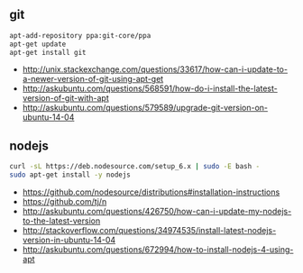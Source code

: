 ## git

```bash
apt-add-repository ppa:git-core/ppa
apt-get update
apt-get install git
```

- http://unix.stackexchange.com/questions/33617/how-can-i-update-to-a-newer-version-of-git-using-apt-get
- http://askubuntu.com/questions/568591/how-do-i-install-the-latest-version-of-git-with-apt
- http://askubuntu.com/questions/579589/upgrade-git-version-on-ubuntu-14-04

## nodejs

```bash
curl -sL https://deb.nodesource.com/setup_6.x | sudo -E bash -
sudo apt-get install -y nodejs
```
- https://github.com/nodesource/distributions#installation-instructions
- https://github.com/tj/n
- http://askubuntu.com/questions/426750/how-can-i-update-my-nodejs-to-the-latest-version
- http://stackoverflow.com/questions/34974535/install-latest-nodejs-version-in-ubuntu-14-04
- http://askubuntu.com/questions/672994/how-to-install-nodejs-4-using-apt
